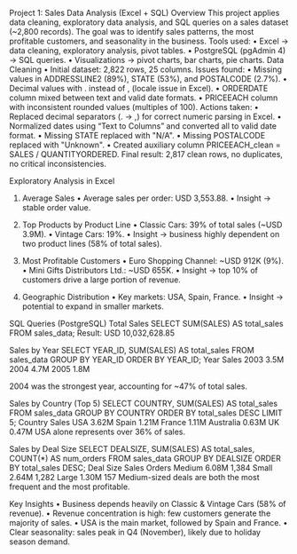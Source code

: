 Project 1: Sales Data Analysis (Excel + SQL)
Overview
This project applies data cleaning, exploratory data analysis, and SQL queries on a sales dataset (~2,800 records).
The goal was to identify sales patterns, the most profitable customers, and seasonality in the business.
Tools used:
•	Excel → data cleaning, exploratory analysis, pivot tables.
•	PostgreSQL (pgAdmin 4) → SQL queries.
•	Visualizations → pivot charts, bar charts, pie charts.
Data Cleaning
•	Initial dataset: 2,822 rows, 25 columns.
Issues found:
•	Missing values in ADDRESSLINE2 (89%), STATE (53%), and POSTALCODE (2.7%).
•	Decimal values with . instead of , (locale issue in Excel).
•	ORDERDATE column mixed between text and valid date formats.
•	PRICEEACH column with inconsistent rounded values (multiples of 100).
Actions taken:
•	Replaced decimal separators (. → ,) for correct numeric parsing in Excel.
•	Normalized dates using “Text to Columns” and converted all to valid date format.
•	Missing STATE replaced with "N/A".
•	Missing POSTALCODE replaced with "Unknown".
•	Created auxiliary column PRICEEACH_clean = SALES / QUANTITYORDERED.
Final result:
2,817 clean rows, no duplicates, no critical inconsistencies.

Exploratory Analysis in Excel
1. Average Sales
•	Average sales per order: USD 3,553.88.
•	Insight → stable order value.

2. Top Products by Product Line
•	Classic Cars: 39% of total sales (~USD 3.9M).
•	Vintage Cars: 19%.
•	Insight → business highly dependent on two product lines (58% of total sales).

3. Most Profitable Customers
•	Euro Shopping Channel: ~USD 912K (9%).
•	Mini Gifts Distributors Ltd.: ~USD 655K.
•	Insight → top 10% of customers drive a large portion of revenue.

4. Geographic Distribution
•	Key markets: USA, Spain, France.
•	Insight → potential to expand in smaller markets.
 
 
 

SQL Queries (PostgreSQL)
Total Sales
SELECT SUM(SALES) AS total_sales
FROM sales_data;
Result: USD 10,032,628.85

Sales by Year
SELECT YEAR_ID, SUM(SALES) AS total_sales
FROM sales_data
GROUP BY YEAR_ID
ORDER BY YEAR_ID;
Year	Sales
2003	3.5M
2004	4.7M
2005	1.8M

2004 was the strongest year, accounting for ~47% of total sales.

Sales by Country (Top 5)
SELECT COUNTRY, SUM(SALES) AS total_sales
FROM sales_data
GROUP BY COUNTRY
ORDER BY total_sales DESC
LIMIT 5;
Country	Sales
USA	3.62M
Spain	1.21M
France	1.11M
Australia	0.63M
UK	0.47M
USA alone represents over 36% of sales.

Sales by Deal Size
SELECT DEALSIZE, SUM(SALES) AS total_sales, COUNT(*) AS num_orders
FROM sales_data
GROUP BY DEALSIZE
ORDER BY total_sales DESC;
Deal Size	Sales	Orders
Medium	6.08M	1,384
Small	2.64M	1,282
Large	1.30M	157
Medium-sized deals are both the most frequent and the most profitable.

Key Insights
•	Business depends heavily on Classic & Vintage Cars (58% of revenue).
•	Revenue concentration is high: few customers generate the majority of sales.
•	USA is the main market, followed by Spain and France.
•	Clear seasonality: sales peak in Q4 (November), likely due to holiday season demand.
